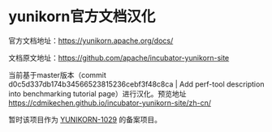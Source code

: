 # yunikorn官方文档汉化

官方文档地址：<https://yunikorn.apache.org/docs/>

文档原文地址：<https://github.com/apache/incubator-yunikorn-site>

当前基于master版本（commit d0c5d337db174b34566523815236cebf3f48c8ca | Add perf-tool description into benchmarking tutorial page）进行汉化。预览地址 <https://cdmikechen.github.io/incubator-yunikorn-site/zh-cn/>

暂时该项目作为 [YUNIKORN-1029](https://issues.apache.org/jira/browse/YUNIKORN-1029) 的备案项目。
